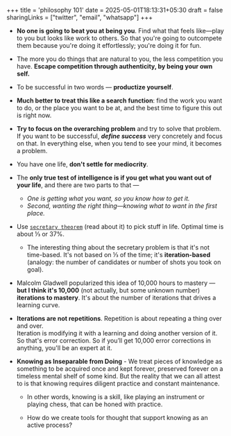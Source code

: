 +++
title = 'philosophy 101'
date = 2025-05-01T18:13:31+05:30
draft = false
sharingLinks = ["twitter", "email", "whatsapp"]
+++

- **No one is going to beat you at being you**. Find what that feels like—play to you but looks like work to others. So that you're going to outcompete them because you're doing it effortlessly; you're doing it for fun.  
- The more you do things that are natural to you, the less competition you have. **Escape competition through authenticity, by being your own self.**
- To be successful in two words — **productize yourself**.  
- **Much better to treat this like a search function**: find the work you want to do, or the place you want to be at, and the best time to figure this out is right now.  
- **Try to focus on the overarching problem** and try to solve that problem. If you want to be successful, ***define success*** very concretely and focus on that. In everything else, when you tend to see your mind, it becomes a problem.  
- You have one life, **don't settle for mediocrity**.  
- The **only true test of intelligence is if you get what you want out of your life**, and there are two parts to that —  
  - *One is getting what you want, so you know how to get it.*  
  - *Second, wanting the right thing—knowing what to want in the first place.* 
- Use [`secretary theorem`](https://aliabdaal.com/newsletter/the-37-rule/#:~:text=Basically%20if%20you%20knew%20you,best%2Dso%2Dfar%20candidate.)  (read about it) to pick stuff in life. Optimal time is about ⅓ or 37%.
  - The interesting thing about the secretary problem is that it's not time-based. It's not based on ⅓ of the time; it's **iteration-based** (analogy: the number of candidates or number of shots you took on goal).  
- Malcolm Gladwell popularized this idea of 10,000 hours to mastery — **but I think it's 10,000** (not actually, but some unknown number) **iterations to mastery**. It's about the number of iterations that drives a learning curve.  
- **Iterations are not repetitions**. Repetition is about repeating a thing over and over.  
  Iteration is modifying it with a learning and doing another version of it. So that's error correction. So if you’ll get 10,000 error corrections in anything, you'll be an expert at it.

- **Knowing as Inseparable from Doing** - We treat pieces of knowledge as something to be acquired once and kept forever, preserved forever on a timeless mental shelf of some kind. But the reality that we can all attest to is that knowing requires diligent practice and constant maintenance.

  - In other words, knowing is a skill, like playing an instrument or playing chess, that can be honed with practice.

  - How do we create tools for thought that support knowing as an active process?
